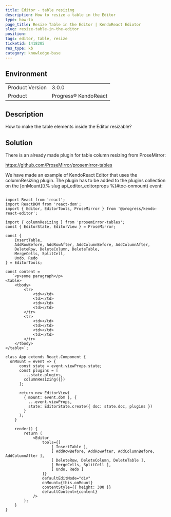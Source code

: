 ```yaml
---
title: Editor - table resizing
description: How to resize a table in the Editor
type: how-to
page_title: Resize Table in the Editor | KendoReact Ediotor
slug: resize-table-in-the-editor
position:
tags: editor, table, resize
ticketid: 1418205
res_type: kb
category: knowledge-base
---
```


## Environment
<table>
	<tbody>
		<tr>
			<td>Product Version</td>
			<td>3.0.0</td>
		</tr>
		<tr>
			<td>Product</td>
			<td>Progress® KendoReact</td>
		</tr>
	</tbody>
</table>


## Description
How to make the table elements inside the Editor resizable?

## Solution
There is an already made plugin for table column resizing from ProseMirror:

https://github.com/ProseMirror/prosemirror-tables

We have made an example of KendoReact Editor that uses the columnResizing plugin. The plugin has to be added to the plugins collection on the [onMount]({% slug api_editor_editorprops %}#toc-onmount) event:

```jsx-no-run

import React from 'react';
import ReactDOM from 'react-dom';
import { Editor, EditorTools, ProseMirror } from '@progress/kendo-react-editor';

import { columnResizing } from 'prosemirror-tables';
const { EditorState, EditorView } = ProseMirror;

const {
    InsertTable,
    AddRowBefore, AddRowAfter, AddColumnBefore, AddColumnAfter,
    DeleteRow, DeleteColumn, DeleteTable,
    MergeCells, SplitCell,
    Undo, Redo
} = EditorTools;

const content =
   `<p>some paragraph</p>
<table>
    <tbody>
        <tr>
            <td></td>
            <td></td>
            <td></td>
            <td></td>
        </tr>
        <tr>
            <td></td>
            <td></td>
            <td></td>
            <td></td>
        </tr>
    </tbody>
</table>`;

class App extends React.Component {
  onMount = event => {
      const state = event.viewProps.state;
      const plugins = [
        ...state.plugins,
        columnResizing({})
      ];

      return new EditorView(
        { mount: event.dom }, {
          ...event.viewProps,
          state: EditorState.create({ doc: state.doc, plugins })
        }
      );
    }

    render() {
        return (
            <Editor
                tools={[
                    [ InsertTable ],
                    [ AddRowBefore, AddRowAfter, AddColumnBefore, AddColumnAfter ],
                    [ DeleteRow, DeleteColumn, DeleteTable ],
                    [ MergeCells, SplitCell ],
                    [ Undo, Redo ]
                ]}
                defaultEditMode="div"
                onMount={this.onMount}
                contentStyle={{ height: 300 }}
                defaultContent={content}
            />
        );
    }
}
```
